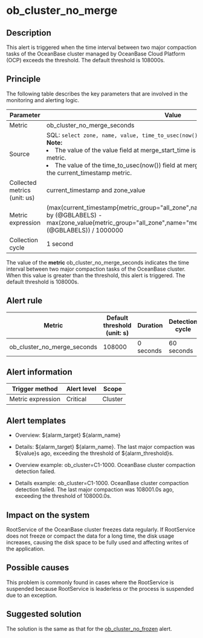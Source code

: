 ob_cluster_no_merge 
========================================



**Description** 
------------------------------------

This alert is triggered when the time interval between two major compaction tasks of the OceanBase cluster managed by OceanBase Cloud Platform (OCP) exceeds the threshold. The default threshold is 108000s.

Principle 
------------------------------

The following table describes the key parameters that are involved in the monitoring and alerting logic. 


|          Parameter           |                                                                                                                                                                                                                                   Value                                                                                                                                                                                                                                    |
|------------------------------|----------------------------------------------------------------------------------------------------------------------------------------------------------------------------------------------------------------------------------------------------------------------------------------------------------------------------------------------------------------------------------------------------------------------------------------------------------------------------|
| Metric                       | ob_cluster_no_merge_seconds                                                                                                                                                                                                                                                                                                                                                                                                                                                |
| Source                       | SQL:  ```select zone, name, value, time_to_usec(now()) from __all_zone; ``` </br> **Note:**  <li> The value of the value field at merge_start_time is used as the value of the zone_value metric.   </li><li> The value of the time_to_usec(now()) field at merge_start_time is used as the value of the current_timestamp metric. </li>   |
| Collected metrics (unit: us) | current_timestamp and zone_value                                                                                                                                                                                                                                                                                                                                                                                                                                           |
| Metric expression            | (max(current_timestamp{metric_group="all_zone",name="merge_start_time",@LABELS}) by (@GBLABELS) - max(zone_value{metric_group="all_zone",name="merge_start_time",@LABELS}) by (@GBLABELS)) / 1000000                                                                                                                                                                                                                                                                       |
| Collection cycle             | 1 second                                                                                                                                                                                                                                                                                                                                                                                                                                                                   |



The value of the **metric** ob_cluster_no_merge_seconds indicates the time interval between two major compaction tasks of the OceanBase cluster. When this value is greater than the threshold, this alert is triggered. The default threshold is 108000s.

**Alert rule** 
-----------------------------------



|           Metric            | Default threshold (unit: s) | Duration  | Detection cycle | Time before clearance |
|-----------------------------|-----------------------------|-----------|-----------------|-----------------------|
| ob_cluster_no_merge_seconds | 108000                      | 0 seconds | 60 seconds      | 5 minutes             |



**Alert information** 
------------------------------------------



|  Trigger method   | Alert level |  Scope  |
|-------------------|-------------|---------|
| Metric expression | Critical    | Cluster |



**Alert templates** 
----------------------------------------

* Overview: \${alarm_target} \${alarm_name}

  

* Details: \${alarm_target} \${alarm_name}. The last major compaction was \${value}s ago, exceeding the threshold of \${alarm_threshold}s.

  

* Overview example: ob_cluster=C1-1000. OceanBase cluster compaction detection failed.

  

* Details example: ob_cluster=C1-1000. OceanBase cluster compaction detection failed. The last major compaction was 108001.0s ago, exceeding the threshold of 108000.0s.

  




**Impact on the system** 
---------------------------------------------

RootService of the OceanBase cluster freezes data regularly. If RootService does not freeze or compact the data for a long time, the disk usage increases, causing the disk space to be fully used and affecting writes of the application.

**Possible causes** 
----------------------------------------

This problem is commonly found in cases where the RootService is suspended because RootService is leaderless or the process is suspended due to an exception.

**Suggested solution** 
-------------------------------------------

The solution is the same as that for the [ob_cluster_no_frozen](../2.ob-alert/8.ob_cluster_no_frozen-ob-cluster-is-not-frozen-for-a-long-time.md) alert.
